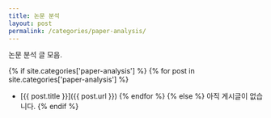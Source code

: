 ```yaml
---
title: 논문 분석
layout: post
permalink: /categories/paper-analysis/
---
```


논문 분석 글 모음.

{% if site.categories['paper-analysis'] %}
{% for post in site.categories['paper-analysis'] %}
- [{{ post.title }}]({{ post.url }})
{% endfor %}
{% else %}
아직 게시글이 없습니다.
{% endif %}
